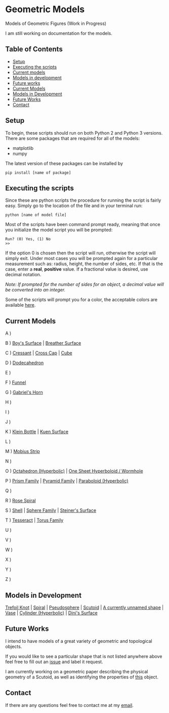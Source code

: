 # Geometric Models
Models of Geometric Figures
(Work in Progress)

I am still working on documentation for the models. 
## Table of Contents
- [Setup](#setup)
- [Executing the scripts](#executing-the-scripts)
- [Current models](#current-models)
- [Models in development](#models-in-development)
- [Future works](#future-works)
- [Current Models](#current-models)
- [Models in Development](#models-in-development)
- [Future Works](#future-works)
- [Contact](#contact)

## Setup
To begin, these scripts should run on both Python 2 and 
Python 3 versions. There are some packages that are required for all of the models:

- matplotlib
- numpy

The latest version of these packages can be installed by
```
pip install [name of package]
```
## Executing the scripts
Since these are python scripts the procedure for running the script is fairly easy. Simply go to 
the location of the file and in your terminal run:
```
python [name of model file]
```
Most of the scripts have been command prompt ready, meaning that once you initialize the model 
script you will be prompted:
```
Run? (0) Yes, (1) No 
>> 
```
If the option 0 is chosen then the script will run, otherwise the script will simply exit. 
Under most cases you will be prompted again for a particular measurement such as: radius, height,
the number of sides, etc. If that is the case, enter a **real**, **positive** value. If a fractional
value is desired, use decimal notation. 

*Note: If prompted for the number of sides for an object, a decimal value will be converted into an
integer.*

Some of the scripts will prompt you for a color, the acceptable colors 
are available [here](https://matplotlib.org/examples/color/named_colors.html).

## Current Models
A )

B )
[Boy's Surface](https://github.com/PharaohCola13/geometric-models/tree/master/Current%20Models/Surfaces/boys_surface.py) |
[Breather Surface](https://github.com/PharaohCola13/geometric-models/tree/master/Current%20Models/Surfaces/breather_surface.py)

C )
[Cressant](https://github.com/PharaohCola13/geometric-models/tree/master/Current%20Models/Misc./cressant.py) | 
[Cross Cap](https://github.com/PharaohCola13/geometric-models/tree/master/Current%20Models/Topological/cross-cap.py) |
[Cube](https://github.com/PharaohCola13/geometric-models/tree/master/Current%20Models/Platonic%20Solids/cube.py) 

D )
[Dodecahedron](https://github.com/PharaohCola13/geometric-models/tree/master/Current%20Models/Platonic%20Solids/dodecahedron.py) 

E )

F ) 
[Funnel](https://github.com/PharaohCola13/geometric-models/tree/master/Current%20Models/Misc./funnel.py)

G )
[Gabriel's Horn](https://github.com/PharaohCola13/geometric-models/tree/master/Current%20Models/Misc./gabriel_horn.py)

H )

I )

J )

K )
[Klein Bottle](https://github.com/PharaohCola13/geometric-models/tree/master/Current%20Models/Topological/klein.py) | 
[Kuen Surface](https://github.com/PharaohCola13/geometric-models/tree/master/Current%20Models/Surfaces/kuen_surface.py)

L )

M )
[Mobius Strip](https://github.com/PharaohCola13/geometric-models/tree/master/Current%20Models/Topological/mobius.py)

N )

O )
[Octahedron (Hyperbolic)](https://github.com/PharaohCola13/geometric-models/tree/master/Current%20Models/Hyperbolic/hyperbolic_octahedron.py) |
[One Sheet Hyperboloid / Wormhole](https://github.com/PharaohCola13/geometric-models/tree/master/Current%20Models/Hyperbolic/one_sheet_hyperboloid.py)

P )
[Prism Family](https://github.com/PharaohCola13/geometric-models/tree/master/Current%20Models/prism.py) |
[Pyramid Family](https://github.com/PharaohCola13/geometric-models/tree/master/Current%20Models/pyramid.py) |
[Paraboloid (Hyperbolic)](https://github.com/PharaohCola13/geometric-models/tree/master/Current%20Models/Hyperbolic/hyperbolic_paraboloid.py)

Q )

R )
[Rose Spiral](https://github.com/PharaohCola13/geometric-models/tree/master/Current%20Models/Misc./rose_spiral.py)

S )
[Shell](https://github.com/PharaohCola13/geometric-models/tree/master/Current%20Models/Misc./shell.py) |
[Sphere Family](https://github.com/PharaohCola13/geometric-models/tree/master/Current%20Models/sphere.py) |
[Steiner's Surface](https://github.com/PharaohCola13/geometric-models/tree/master/Current%20Models/Surfaces/steiner_surface.py)

T )
[Tesseract](https://github.com/PharaohCola13/geometric-models/tree/master/Current%20Models/Misc./tesseract.py) |
[Torus Family](https://github.com/PharaohCola13/geometric-models/tree/master/Current%20Models/Topological/torus.py)

U )

V )

W )

X )

Y )

Z )

## Models in Development

[Trefoil Knot](https://github.com/PharaohCola13/geometric-models/blob/master/In%20Development/knot.py) | 
[Spiral](https://github.com/PharaohCola13/geometric-models/blob/master/In%20Development/spiral.py) | 
[Pseudosphere](https://github.com/PharaohCola13/geometric-models/blob/master/In%20Development/pseudosphere.py) |
[Scutoid](https://github.com/PharaohCola13/geometric-models/tree/master/Scutoid%20Research) |
[A currently unnamed shape](https://github.com/PharaohCola13/geometric-models/blob/master/In%20Development/interesting.py) |
[Vase](https://github.com/PharaohCola13/geometric-models/blob/master/In%20Development/vase.py) |
[Cylinder (Hyperbolic)](https://github.com/PharaohCola13/geometric-models/blob/master/In%20Development/hyperbolic_cylinder.py) |
[Dini's Surface](https://github.com/PharaohCola13/geometric-models/blob/master/In%20Development/dini_surface.py) 

## Future Works
I intend to have models of a great variety of geometric and topological objects.

If you would like to see a particular shape that is not listed anywhere above feel free to fill out an [issue](https://github.com/PharaohCola13/geometric-models/issues) and 
label it request.

I am currently working on a geometric paper describing the physical geometry of a Scutoid, as well as identifying the properties of [
this](https://github.com/PharaohCola13/geometric-models/blob/master/In%20Development/interesting.py) object.

## Contact

If there are any questions feel free to contact me at my [email](spencerrile620@gmail.com).
